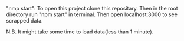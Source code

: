
"nmp start":
To open this project clone this repositary. Then in the root directory run "npm start" in terminal.
Then open localhost:3000 to see scrapped data. 


N.B. It might take some time to load data(less than 1 minute).
